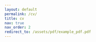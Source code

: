 ```yaml
---
layout: default
permalink: /cv/
title: cv
nav: true
nav_order: 2
redirect_to: /assets/pdf/example_pdf.pdf
---
```

